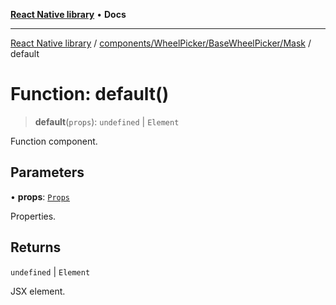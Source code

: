 [**React Native library**](../../../../../index.md) • **Docs**

***

[React Native library](../../../../../modules.md) / [components/WheelPicker/BaseWheelPicker/Mask](../index.md) / default

# Function: default()

> **default**(`props`): `undefined` \| `Element`

Function component.

## Parameters

• **props**: [`Props`](../interfaces/Props.md)

Properties.

## Returns

`undefined` \| `Element`

JSX element.
